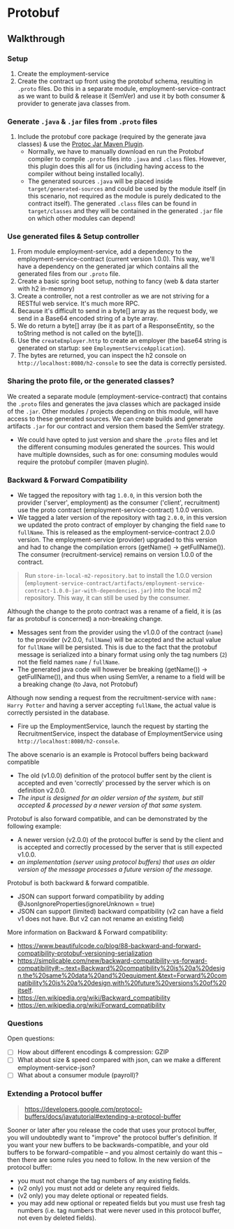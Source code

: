 # Protobuf

## Walkthrough

### Setup
1. Create the employment-service
2. Create the contract up front using the protobuf schema, resulting in `.proto` files. Do this in a separate module, 
employment-service-contract as we want to build & release it (SemVer) and use it by both consumer & provider to generate java classes from.

### Generate `.java` & `.jar` files from `.proto` files
1. Include the protobuf core package (required by the generate java classes) & use the [Protoc Jar Maven Plugin](https://github.com/os72/protoc-jar-maven-plugin).
    - Normally, we have to manually download en run the Protobuf compiler to compile `.proto` files into `.java` and `.class` files. However, this plugin does this all for us (including having access to the compiler without being installed locally).
    - The generated sources `.java` will be placed inside `target/generated-sources` and could be used by the module itself (in this scenario, not required as the module is purely dedicated to the contract itself).
    The generated `.class` files can be found in `target/classes` and they will be contained in the generated `.jar` file on which other modules can depend!

### Use generated files & Setup controller
1. From module employment-service, add a dependency to the employment-service-contract (current version 1.0.0). This way,
we'll have a dependency on the generated jar which contains all the generated files from our `.proto` file.
2. Create a basic spring boot setup, nothing to fancy (web & data starter with h2 in-memory)
3. Create a controller, not a rest controller as we are not striving for a RESTful web service. It's much more RPC.
4. Because it's difficult to send in a byte[] array as the request body, we send in a Base64 encoded string of a byte array.
5. We do return a byte[] array (be it as part of a ResponseEntity, so the toString method is not called on the byte[]).
6. Use the `createEmployer.http` to create an employer (the base64 string is generated on startup: see `EmploymentServiceApplication`).
7. The bytes are returned, you can inspect the h2 console on `http://localhost:8080/h2-console` to see the data is correctly persisted.

### Sharing the proto file, or the generated classes?
We created a separate module (employment-service-contract) that contains the `.proto` files and generates the java 
classes which are packaged inside of the `.jar`. Other modules / projects depending on this module, will have access to these generated sources.
We can create builds and generate artifacts `.jar` for our contract and version them based the SemVer strategy.  
- We could have opted to just version and share the `.proto` files and let the different consuming modules generated the sources.
This would have multiple downsides, such as for one: consuming modules would require the protobuf compiler (maven plugin).

### Backward & Forward Compatibility
- We tagged the repository with tag `1.0.0`, in this version both the provider ('server', employment) as the consumer ('client', recruitment) use 
the proto contract (employment-service-contract) 1.0.0 version.
- We tagged a later version of the repository with tag `2.0.0`, in this version we updated the proto contract of employer by changing the field `name` to `fullName`.
This is released as the employment-service-contract 2.0.0 version. The employment-service (provider) upgraded to this version and had to change the compilation errors (getName() -> getFullName()).
The consumer (recruitment-service) remains on version 1.0.0 of the contract.

> Run `store-in-local-m2-repository.bat` to install the 1.0.0 version (`employment-service-contract/artifacts/employment-service-contract-1.0.0-jar-with-dependencies.jar`) into the local m2 repository.
> This way, it can still be used by the consumer.

Although the change to the proto contract was a rename of a field, it is (as far as protobuf is concerned) a non-breaking change.
- Messages sent from the provider using the v1.0.0 of the contract (`name`) to the provider (v2.0.0, `fullName`) will be accepted and the actual value for `fullName` 
will be persisted. This is due to the fact that the protobuf message is serialized into a binary format using only the tag numbers (`2`) not the field names `name` / `fullName`.
- The generated java code will however be breaking (getName()) -> getFullName()), and thus when using SemVer, a rename to a field will be a breaking change (to Java, not Protobuf)

Although now sending a request from the recruitment-service with `name: Harry Potter` and having a server accepting `fullName`, the actual value is correctly persisted in the database.
- Fire up the EmploymentService, launch the request by starting the RecruitmentService, inspect the database of EmploymentService using `http://localhost:8080/h2-console`.

The above scenario is an example is Protocol buffers being backward compatible
- The old (v1.0.0) definition of the protocol buffer sent by the client is accepted and even 'correctly' processed by the server which is on definition v2.0.0.
- _The input is designed for an older version of the system, but still accepted & processed by a newer version of that same system._

Protobuf is also forward compatible, and can be demonstrated by the following example:
- A newer version (v2.0.0) of the protocol buffer is send by the client and is accepted and correctly processed by the server that is still expected v1.0.0.
- _an implementation (server using protocol buffers) that uses an older version of the message processes a future version of the message._

Protobuf is both backward & forward compatible.
- JSON can support forward compatibility by adding @JsonIgnoreProperties(ignoreUnknown = true)
- JSON can support (limited) backward compatibility (v2 can have a field v1 does not have. But v2 can not rename an existing field)

More information on Backward & Forward compatibility:
- https://www.beautifulcode.co/blog/88-backward-and-forward-compatibility-protobuf-versioning-serialization
- https://simplicable.com/new/backward-compatibility-vs-forward-compatibility#:~:text=Backward%20compatibility%20is%20a%20design,the%20same%20data%20and%20equipment.&text=Forward%20compatibility%20is%20a%20design,with%20future%20versions%20of%20itself.
- https://en.wikipedia.org/wiki/Backward_compatibility
- https://en.wikipedia.org/wiki/Forward_compatibility

### Questions

Open questions:
- [ ] How about different encodings & compression: GZIP
- [ ] What about size & speed compared with json, can we make a different employment-service-json?
- [ ] What about a consumer module (payroll)?  

### Extending a Protocol buffer

> https://developers.google.com/protocol-buffers/docs/javatutorial#extending-a-protocol-buffer

Sooner or later after you release the code that uses your protocol buffer, you will undoubtedly want 
to "improve" the protocol buffer's definition. If you want your new buffers to be backwards-compatible, 
and your old buffers to be forward-compatible – and you almost certainly do want this – then there are 
some rules you need to follow. In the new version of the protocol buffer:

- you must not change the tag numbers of any existing fields.
- (v2 only) you must not add or delete any required fields.
- (v2 only) you may delete optional or repeated fields.
- you may add new optional or repeated fields but you must use fresh tag numbers (i.e. tag numbers that were never used in this protocol buffer, not even by deleted fields).
